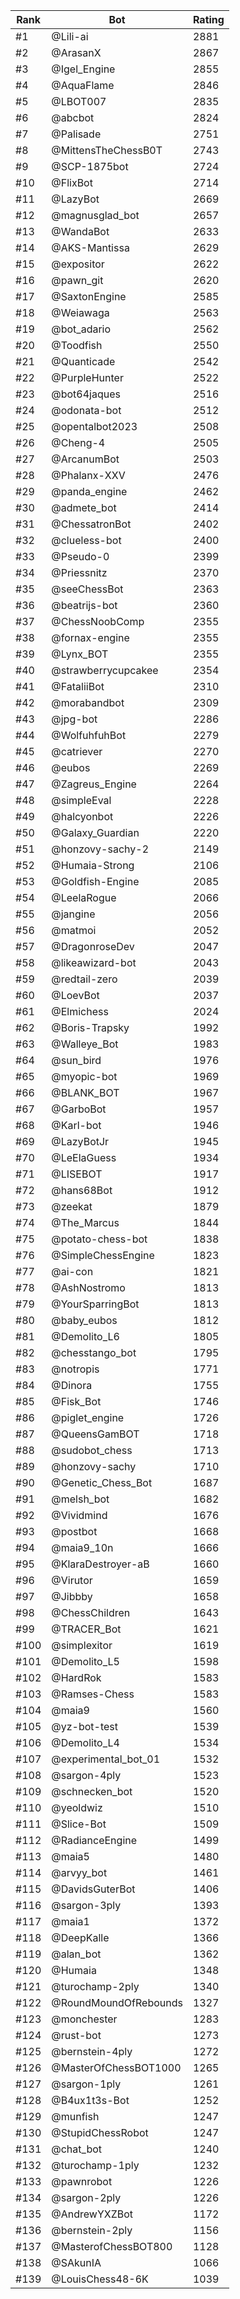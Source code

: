Rank|Bot|Rating
---|---|---
#1|@Lili-ai|2881
#2|@ArasanX|2867
#3|@Igel_Engine|2855
#4|@AquaFlame|2846
#5|@LBOT007|2835
#6|@abcbot|2824
#7|@Palisade|2751
#8|@MittensTheChessB0T|2743
#9|@SCP-1875bot|2724
#10|@FlixBot|2714
#11|@LazyBot|2669
#12|@magnusglad_bot|2657
#13|@WandaBot|2633
#14|@AKS-Mantissa|2629
#15|@expositor|2622
#16|@pawn_git|2620
#17|@SaxtonEngine|2585
#18|@Weiawaga|2563
#19|@bot_adario|2562
#20|@Toodfish|2550
#21|@Quanticade|2542
#22|@PurpleHunter|2522
#23|@bot64jaques|2516
#24|@odonata-bot|2512
#25|@opentalbot2023|2508
#26|@Cheng-4|2505
#27|@ArcanumBot|2503
#28|@Phalanx-XXV|2476
#29|@panda_engine|2462
#30|@admete_bot|2414
#31|@ChessatronBot|2402
#32|@clueless-bot|2400
#33|@Pseudo-0|2399
#34|@Priessnitz|2370
#35|@seeChessBot|2363
#36|@beatrijs-bot|2360
#37|@ChessNoobComp|2355
#38|@fornax-engine|2355
#39|@Lynx_BOT|2355
#40|@strawberrycupcakee|2354
#41|@FataliiBot|2310
#42|@morabandbot|2309
#43|@jpg-bot|2286
#44|@WolfuhfuhBot|2279
#45|@catriever|2270
#46|@eubos|2269
#47|@Zagreus_Engine|2264
#48|@simpleEval|2228
#49|@halcyonbot|2226
#50|@Galaxy_Guardian|2220
#51|@honzovy-sachy-2|2149
#52|@Humaia-Strong|2106
#53|@Goldfish-Engine|2085
#54|@LeelaRogue|2066
#55|@jangine|2056
#56|@matmoi|2052
#57|@DragonroseDev|2047
#58|@likeawizard-bot|2043
#59|@redtail-zero|2039
#60|@LoevBot|2037
#61|@Elmichess|2024
#62|@Boris-Trapsky|1992
#63|@Walleye_Bot|1983
#64|@sun_bird|1976
#65|@myopic-bot|1969
#66|@BLANK_BOT|1967
#67|@GarboBot|1957
#68|@Karl-bot|1946
#69|@LazyBotJr|1945
#70|@LeElaGuess|1934
#71|@LISEBOT|1917
#72|@hans68Bot|1912
#73|@zeekat|1879
#74|@The_Marcus|1844
#75|@potato-chess-bot|1838
#76|@SimpleChessEngine|1823
#77|@ai-con|1821
#78|@AshNostromo|1813
#79|@YourSparringBot|1813
#80|@baby_eubos|1812
#81|@Demolito_L6|1805
#82|@chesstango_bot|1795
#83|@notropis|1771
#84|@Dinora|1755
#85|@Fisk_Bot|1746
#86|@piglet_engine|1726
#87|@QueensGamBOT|1718
#88|@sudobot_chess|1713
#89|@honzovy-sachy|1710
#90|@Genetic_Chess_Bot|1687
#91|@melsh_bot|1682
#92|@Vividmind|1676
#93|@postbot|1668
#94|@maia9_10n|1666
#95|@KlaraDestroyer-aB|1660
#96|@Virutor|1659
#97|@Jibbby|1658
#98|@ChessChildren|1643
#99|@TRACER_Bot|1621
#100|@simplexitor|1619
#101|@Demolito_L5|1598
#102|@HardRok|1583
#103|@Ramses-Chess|1583
#104|@maia9|1560
#105|@yz-bot-test|1539
#106|@Demolito_L4|1534
#107|@experimental_bot_01|1532
#108|@sargon-4ply|1523
#109|@schnecken_bot|1520
#110|@yeoldwiz|1510
#111|@Slice-Bot|1509
#112|@RadianceEngine|1499
#113|@maia5|1480
#114|@arvyy_bot|1461
#115|@DavidsGuterBot|1406
#116|@sargon-3ply|1393
#117|@maia1|1372
#118|@DeepKalle|1366
#119|@alan_bot|1362
#120|@Humaia|1348
#121|@turochamp-2ply|1340
#122|@RoundMoundOfRebounds|1327
#123|@monchester|1283
#124|@rust-bot|1273
#125|@bernstein-4ply|1272
#126|@MasterOfChessBOT1000|1265
#127|@sargon-1ply|1261
#128|@B4ux1t3s-Bot|1252
#129|@munfish|1247
#130|@StupidChessRobot|1247
#131|@chat_bot|1240
#132|@turochamp-1ply|1232
#133|@pawnrobot|1226
#134|@sargon-2ply|1226
#135|@AndrewYXZBot|1172
#136|@bernstein-2ply|1156
#137|@MasterofChessBOT800|1128
#138|@SAkunIA|1066
#139|@LouisChess48-6K|1039
